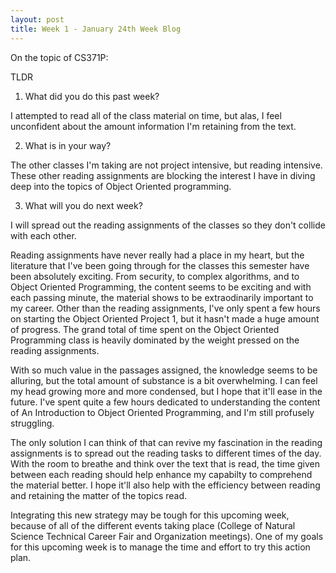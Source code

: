 ```yaml
---
layout: post
title: Week 1 - January 24th Week Blog
---
```


On the topic of CS371P:

TLDR

1. What did you do this past week?

I attempted to read all of the class material on time, but alas, I feel unconfident about the amount information I'm retaining from the text.

2. What is in your way?

The other classes I'm taking are not project intensive, but reading intensive. These other reading assignments are blocking the interest I have in diving deep into the topics of Object Oriented programming.

3. What will you do next week?

I will spread out the reading assignments of the classes so they don't collide with each other.


Reading assignments have never really had a place in my heart, but the literature that I've been going through for the classes this semester have been absolutely exciting. From security, to complex algorithms, and to Object Oriented Programming, the content seems to be exciting and with each passing minute, the material shows to be extraodinarily important to my career. Other than the reading assignments, I've only spent a few hours on starting the Object Oriented Project 1, but it hasn't made a huge amount of progress. The grand total of time spent on the Object Oriented Programming class is heavily dominated by the weight pressed on the reading assignments.

With so much value in the passages assigned, the knowledge seems to be alluring, but the total amount of substance is a bit overwhelming. I can feel my head growing more and more condensed, but I hope that it'll ease in the future. I've spent quite a few hours dedicated to understanding the content of An Introduction to Object Oriented Programming, and I'm still profusely struggling.

The only solution I can think of that can revive my fascination in the reading assignments is to spread out the reading tasks to different times of the day. With the room to breathe and think over the text that is read, the time given between each reading should help enhance my capabilty to comprehend the material better. I hope it'll also help with the efficiency between reading and retaining the matter of the topics read. 

Integrating this new strategy may be tough for this upcoming week, because of all of the different events taking place (College of Natural Science Technical Career Fair and Organization meetings). One of my goals for this upcoming week is to manage the time and effort to try this action plan. 


